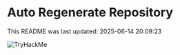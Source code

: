# Auto Regenerate Repository

This README was last updated: 2025-06-14 20:09:23

 ![TryHackMe](https://tryhackme.com/badge/533634)